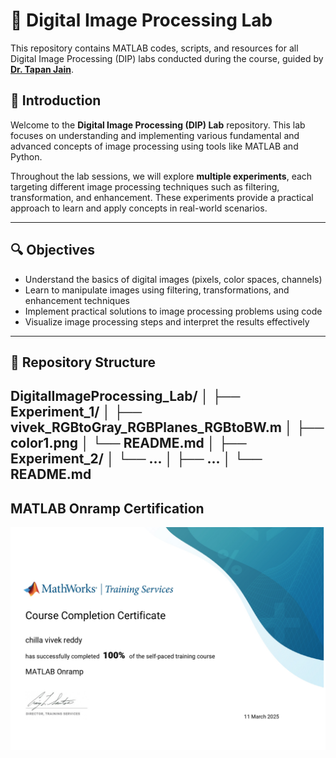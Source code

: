 # 📸 Digital Image Processing Lab
This repository contains MATLAB codes, scripts, and resources for all Digital Image Processing (DIP) labs conducted during the course, guided by **[Dr. Tapan Jain](https://www.linkedin.com/in/dr-tapan-jain-18731717/?originalSubdomain=in)**.

## 🧪 Introduction

Welcome to the **Digital Image Processing (DIP) Lab** repository. This lab focuses on understanding and implementing various fundamental and advanced concepts of image processing using tools like MATLAB and Python.

Throughout the lab sessions, we will explore **multiple experiments**, each targeting different image processing techniques such as filtering, transformation, and enhancement. These experiments provide a practical approach to learn and apply concepts in real-world scenarios.

---

## 🔍 Objectives

- Understand the basics of digital images (pixels, color spaces, channels)
- Learn to manipulate images using filtering, transformations, and enhancement techniques
- Implement practical solutions to image processing problems using code
- Visualize image processing steps and interpret the results effectively

---

## 📁 Repository Structure
DigitalImageProcessing_Lab/
│
├── Experiment_1/
│ ├── vivek_RGBtoGray_RGBPlanes_RGBtoBW.m
│ ├── color1.png
│ └── README.md
│
├── Experiment_2/
│ └── ...
│
├── ...
│
└── README.md
---
## MATLAB Onramp Certification
![Original Image](https://github.com/VrdyEngineered/Matlab_Onramp/blob/main/Matlab_Onramp_Certification.jpg?raw=true)

